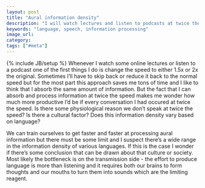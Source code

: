 ```yaml
---
layout: post
title: "Aural information density"
description: "I will watch lectures and listen to podcasts at twice the original speed. Why don't we speak and listen at twice the speed?"
keywords: "language, speech, information processing"
image_url:
category:
tags: ["#meta"]
---
```

{% include JB/setup %}
Whenever I watch some online lectures or listen to a podcast one of the first things I do is change the speed to either 1.5x or 2x the original. Sometimes I’ll have to skip back or reduce it back to the normal speed but for the most part this approach saves me tons of time and I like to think that I absorb the same amount of information. But the fact that I can absorb and process information at twice the speed makes me wonder how much more productive I’d be if every conversation I had occured at twice the speed. Is there some physiological reason we don’t speak at twice the speed? Is there a cultural factor? Does this information density vary based on language?

We can train ourselves to get faster and faster at processing aural information but there must be some limit and I suspect there’s a wide range in the information density of various languages. If this is the case I wonder if there’s some conclusion that can be drawn about that culture or society. Most likely the bottleneck is on the transmission side - the effort to produce language is more than listening and it requires both our brains to form thoughts and our mouths to turn them into sounds which are the limiting reagent.